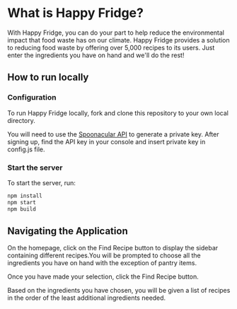 # What is Happy Fridge?

With Happy Fridge, you can do your part to help reduce the environmental impact that food waste has on our climate. Happy Fridge provides a solution to reducing food waste by offering over 5,000 recipes to its users. Just enter the ingredients you have on hand and we'll do the rest!

## How to run locally
### Configuration
To run Happy Fridge locally, fork and clone this repository to your own local directory.

You will need to use the [Spoonacular API](https://spoonacular.com/food-api/console#Dashboard) to generate a private key. After signing up, find the API key in your console and insert private key in config.js file.

### Start the server
To start the server, run:
```bash
npm install
npm start
npm build
```

## Navigating the Application
On the homepage, click on the Find Recipe button to display the sidebar containing different recipes.You will be prompted to choose all the ingredients you have on hand with the exception of pantry items.

Once you have made your selection, click the Find Recipe button.

Based on the ingredients you have chosen, you will be given a list of recipes in the order of the least additional ingredients needed.



 <!-- Click the show more button on the bottom to view additional recipes. -->


 <!-- Photo by <a href="https://unsplash.com/@jo_lanta?utm_source=unsplash&utm_medium=referral&utm_content=creditCopyText">Jo Lanta</a> on <a href="https://unsplash.com/s/photos/food-waste?utm_source=unsplash&utm_medium=referral&utm_content=creditCopyText">Unsplash</a>
   -->